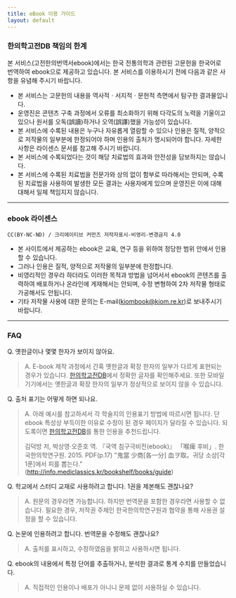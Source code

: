 ```yaml
---
title: eBook 이용 가이드
layout: default
---
```


### 한의학고전DB 책임의 한계

본 서비스(고전한의번역서ebook)에서는 한국 전통의학과 관련된 고문헌을 한국어로 번역하여 ebook으로 제공하고 있습니다. 본 서비스를 이용하시기 전에 다음과 같은 사항을 유념해 주시기 바랍니다.

- 본 서비스는 고문헌의 내용을 역사적ㆍ서지적ㆍ문헌적 측면에서 탐구한 결과물입니다.
- 운영진은 콘텐츠 구축 과정에서 오류를 최소화하기 위해 다각도의 노력을 기울이고 있으나 원서를 오독(誤讀)하거나 오역(誤譯)했을 가능성이 있습니다.
- 본 서비스에 수록된 내용은 누구나 자유롭게 열람할 수 있으나 인용은 질적, 양적으로 저작물의 일부분에 한정되어야 하며 인용의 출처가 명시되어야 합니다. 자세한 사항은 라이센스 문서를 참고해 주시기 바랍니다.
- 본 서비스에 수록되었다는 것이 해당 치료법의 효과와 안전성을 담보하지는 않습니다.
- 본 서비스에 수록된 치료법을 전문가와 상의 없이 함부로 따라해서는 안되며, 수록된 치료법을 사용하여 발생한 모든 결과는 사용자에게 있으며 운영진은 이에 대해 대해서 일체 책임지지 않습니다.

- - -

### ebook 라이센스

```
CC(BY-NC-ND) / 크리에이티브 커먼즈 저작자표시-비영리-변경금지 4.0
```

- 본 사이트에서 제공하는 ebook은 교육, 연구 등을 위하여 정당한 범위 안에서 인용할 수 있습니다.
- 그러나 인용은 질적, 양적으로 저작물의 일부분에 한정합니다.
- 비영리적인 경우라 하더라도 이러한 목적과 방법을 넘어서서 ebook의 콘텐츠를 출력하여 배포하거나 온라인에 게재해서는 안되며, 수정 변형하여 2차 저작물 형태로 가공해서도 안됩니다.
- 기타 저작물 사용에 대한 문의는 E-mail(kiombook@kiom.re.kr)로 보내주시기 바랍니다.

- - -

### FAQ

Q. 옛한글이나 몇몇 한자가 보이지 않아요.

> A. E-book 제작 과정에서 간혹 옛한글과 확장 한자의 일부가 다르게 표현되는 경우가 있습니다. [한의학고전DB](https://mediclassics.kr)에서 정확한 글자를 확인해주세요. 또한 모바일 기기에서는 옛한글과 확장 한자의 일부가 정상적으로 보이지 않을 수 있습니다.

Q. 출처 표기는 어떻게 하면 되나요.

> A. 아래 예시를 참고하셔서 각 학술지의 인용표기 방법에 따르시면 됩니다. 단 ebook 특성상 부득이한 이유로 수정이 된 경우 페이지가 달라질 수 있습니다. 되도록이면 [한의학고전DB](https://mediclassics.kr)를 통한 인용을 추천드립니다.
>
> 김덕방 저, 박상영·오준호 역. 『국역 침구극비전(ebook)』 「喉痺 후비」. 한국한의학연구원. 2015. PDF(p.17) "鬼當 少商\[各一分] 血ヲ取。귀당 소상[각 1푼]에서 피를 뽑는다." (http://info.mediclassics.kr/bookshelf/books/guide)

Q. 학교에서 스터디 교재로 사용하려고 합니다. 1권을 제본해도 괜찮나요?

> A. 원문의 경우라면 가능합니다. 하지만 번역문을 포함한 경우라면 사용할 수 없습니다. 필요한 경우, 저작권 주체인 한국한의학연구원과 협약을 통해 사용권 설정을 할 수 있습니다.

Q. 논문에 인용하려고 합니다. 번역문을 수정해도 괜찮나요?

> A. 출처를 표시하고, 수정하였음을 밝히고 사용하시면 됩니다.

Q. ebook의 내용에서 특정 단어를 추출하거나, 분석한 결과로 통계 수치를 만들었습니다.

> A. 직접적인 인용이나 배포가 아니니 문제 없이 사용하실 수 있습니다.
